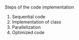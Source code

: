 Steps of the code implementation
1) Sequential code
2) Implementation of class
3) Parallelization
4) Optimized code
